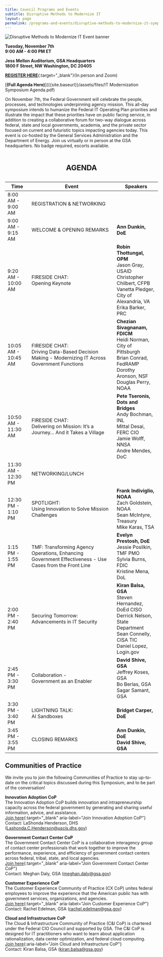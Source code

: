 ```yaml
---
title: Council Programs and Events
subtitle: Disruptive Methods to Modernize IT
layout: page
permalink: /programs-and-events/disruptive-methods-to-modernize-it-symposium/
---
```


<img src="{{site.baseurl}}/assets/images/blog/it-symposium-event-banner.png" alt="Disruptive Methods to Modernize IT Event banner" class="event-banner-img">

**Tuesday, November 7th**<br> 
**9:00 AM - 4:00 PM ET**

**Jess Mellon Auditorium, GSA Headquarters**<br>
**1800 F Street, NW Washington, DC 20405**

[**REGISTER HERE**](https://gsa.zoomgov.com/webinar/register/WN_yblq2LQgSsOl9patcCAOTw#/registration){:target="_blank"}(In person and Zoom)

[**(Full Agenda Here)**]({{site.baseurl}}/assets/files/IT Modernization Symposium Agenda.pdf)

On November 7th, the Federal Government will celebrate the people, processes, and technologies underpinning agency mission. This all-day symposium intends to humanize the Federal IT Operating Plan priorities and illustrate the impact that these priorities have on public facing service, in addition to creating a collaborative forum for two-way dialogue across federal, state and local governments, academia, and the private sector focused on current and futuristic topics impacting agencies today. This event is co-hosted by the General Services Administration and the Department of Energy. Join us virtually or in person at the GSA headquarters. No badge required, escorts available.

<div class="table-responsive">
<table class="modernize-it-table">
  <caption><h2>AGENDA</h2></caption>
  
  <thead class="visually-hidden">
    <tr>
      <th scope="col"  aria-label="Time">Time</th>
      <th scope="col" aria-label="Event">Event</th>
      <th scope="col" aria-label="Speakers">Speakers</th>
    </tr>
  </thead>

  <tbody>
    <tr>
      <td>8:00 AM - 9:00 AM</td>
      <td>REGISTRATION & NETWORKING</td>
      <td></td>
    </tr>
    <tr>
      <td>9:00 AM - 9:15 AM</td>
      <td>WELCOME & OPENING REMARKS</td>
      <td><b>Ann Dunkin, DoE</b></td>
    </tr>
    <tr>
      <td>9:20 AM - 10:00 AM</td>
      <td>FIRESIDE CHAT:<br>Opening Keynote</td>
      <td><b>Robin Thottungal, OPM</b><br>
          Jason Gray, USAID<br>
          Christopher Chilbert, CFPB<br>
          Vanetta Pledger, City of Alexandria, VA<br>
          Erika Barker, PRC</td>
    </tr>
    <tr>
      <td>10:05 AM - 10:45 AM</td>
      <td>FIRESIDE CHAT: <br>Driving Data-Based Decision Making - Modernizing IT Across Government Functions</td>
      <td><b>Chezian Sivagnanam, FDICM</b><br>
          Heidi Norman, City of Pittsburgh<br>
          Brian Conrad, FedRAMP<br>
          Dorothy Aronson, NSF<br>
          Douglas Perry, NOAA</td>
    </tr>
    <tr>
      <td>10:50 AM - 11:30 AM</td>
      <td>FIRESIDE CHAT:<br>Delivering on Mission: It’s a Journey… And it Takes a Village</td>
      <td><b>Pete Tseronis, Dots and Bridges</b><br>
          Andy Bochman, INL<br>
          Mittal Desai, FERC CIO<br>
          Jamie Wolff, NNSA<br>
          Andre Mendes, DoC</td>
    </tr>
    <tr>
      <td>11:30 AM - 12:30 PM</td>
      <td>NETWORKING/LUNCH</td>
      <td></td>
    </tr>
    <tr>
      <td>12:30 PM - 1:10 PM</td>
      <td>SPOTLIGHT:<br>Using Innovation to Solve Mission Challenges</td>
      <td><b>Frank Indiviglio, NOAA</b><br>
          Zach Goldstein, NOAA<br>
          Sean McIntyre, Treasury<br>
          Mike Karas, TSA</td>
    </tr>
    <tr>
      <td>1:15 PM - 1:55 PM</td>
      <td>TMF: Transforming Agency Operations, Enhancing Government Effectiveness - Use Cases from the Front Line</td>
      <td><b>Evelyn Prestosh, DoE</b><br>
          Jessie Posilkin, TMF PMO<br>
          Sylvia Burns, FDIC<br>
          Kristine Mena, DoL</td>
    </tr>
    <tr>
      <td>2:00 PM - 2:40 PM</td>
      <td>Securing Tomorrow:<br>Advancements in IT Security</td>
      <td><b>Kiran Balsa, GSA</b><br>
          Steven Hernandez, DoEd CISO<br>
          Derrick Nelson, State Department<br>
          Sean Connelly, CISA TIC<br>
          Daniel Lopez, Login.gov</td>
    </tr>
    <tr>
      <td>2:45 PM - 3:30 PM</td>
      <td>Collaboration - <br>Government as an Enabler</td>
      <td><b>David Shive, GSA</b><br>
          Jeffrey Koses, GSA<br>
          Bo Berlas, GSA<br>
          Sagar Samant, GSA</td>
    </tr>
    <tr>
      <td>3:30 PM - 3:40 PM</td>
      <td>LIGHTNING TALK:<br>AI Sandboxes</td>
      <td><b>Bridget Carper, DoE</b></td>
    </tr>
    <tr>
      <td>3:45 PM - 3:55 PM</td>
      <td>CLOSING REMARKS</td>
      <td><b>Ann Dunkin, DoE</b><br>
          <b>David Shive, GSA</b></td>
    </tr>
  </tbody>
</table>
</div>
<h2 class="it-symposium-subtitle">Communities of Practice</h2>

We invite you to join the following Communities of Practice to stay up-to-date on the critical topics discussed during this Symposium, and to be part of the conversation!

**Innovation Adoption CoP**<br>
The Innovation Adoption CoP builds innovation and intrapreneurship capacity across the federal government by generating and sharing useful information, advice, and assistance.<br>
[Join here](https://coe.gsa.gov/communities/innovation-adoption.html){:target="_blank" aria-label="Join Innovation Adoption CoP"}<br>
Contact: LaShonda Henderson, DHS (<Lashonda.C.Henderson@uscis.dhs.gov>)

**Government Contact Center CoP**<br>
The Government Contact Center CoP is a collaborative interagency group of contact center professionals that work together to improve the performance, experience, and efficiency of government contact centers across federal, tribal, state, and local agencies.<br>
[Join here](https://coe.gsa.gov/communities/contact-center.html){:target="_blank" aria-label="Join Government Contact Center CoP"}<br>
Contact: Meghan Daly, GSA (<meghan.daly@gsa.gov>)

**Customer Experience CoP**<br>
The Customer Experience Community of Practice (CX CoP) unites federal employees to improve the experience that the American public has with government services, organizations, and agencies.<br>
[Join here](https://coe.gsa.gov/communities/cx.html){:target="_blank" aria-label="Join Customer Experience CoP"}<br>
Contact: Rachel Edelman, GSA (<rachel.edelman@gsa.gov>)

**Cloud and Infrastructure CoP**<br>
The Cloud & Infrastructure Community of Practice (C&I CoP) is chartered under the Federal CIO Council and supported by GSA. The C&I CoP is designed for IT practitioners who want to learn about application rationalization, data center optimization, and federal cloud computing.<br>
[Join here]({{site.baseurl}}/about/members-and-leadership/cloud-infrastructure-cop/){:aria-label="Join Cloud and Infrastructure CoP"}<br>
Contact: Kiran Balsa, GSA (<kiran.balsa@gsa.gov>)
